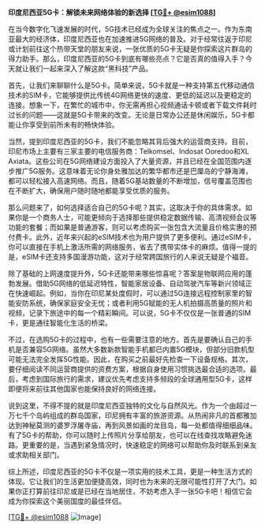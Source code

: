 **印度尼西亚5G卡：解锁未来网络体验的新选择 [[TG💪+ @esim1088](https://t.me/s/esim1088)]**

在当今数字化飞速发展的时代，5G技术已经成为全球关注的焦点之一。作为东南亚最大的经济体，印度尼西亚也在加速推进5G网络的普及。对于经常往返于印尼或计划前往这个热带天堂的朋友来说，一张优质的5G卡无疑是你探索这片群岛的得力助手。那么，印度尼西亚的5G卡到底有哪些亮点？它是否真的值得入手？今天就让我们一起来深入了解这款“黑科技”产品。

首先，让我们来聊聊什么是5G卡。简单来说，5G卡就是一种支持第五代移动通信技术的SIM卡，它能够提供比传统4G网络更快的速度、更低的延迟以及更稳定的连接。想象一下，在繁忙的城市中，你无需再担心视频通话卡顿或者下载文件耗时过长的问题——这就是5G卡带来的改变。无论是日常办公还是休闲娱乐，5G卡都能让你享受到前所未有的畅快体验。

当然，提到印度尼西亚的5G卡，我们不能忽略其背后强大的运营商支持。目前，印尼市场上主要有三家主要的电信服务商：Telkomsel、Indosat Ooredoo和XL Axiata。这些公司在5G网络建设方面投入了大量资源，并且已经在全国范围内逐步推广5G服务。这意味着无论你身处雅加达的繁华都市还是巴厘岛的宁静海滩，都可以轻松接入高速网络。而且，随着5G基站数量的不断增加，信号覆盖范围也在不断扩大，确保用户随时随地都能享受优质的服务。

那么问题来了，如何选择适合自己的5G卡呢？其实，这取决于你的具体需求。如果你是一个商务人士，可能更倾向于选择那些提供稳定数据传输、高清视频会议等功能的套餐；而如果是普通游客，则可以考虑购买一张包含大流量且价格实惠的预付费卡。此外，近年来兴起的eSIM技术也为用户提供了更多便利。通过eSIM卡，你可以直接在手机上激活所需的网络服务，省去了携带实体卡的麻烦。值得一提的是，eSIM卡还支持多国漫游功能，这对于经常跨国旅行的人来说无疑是个福音。

除了基础的上网速度提升外，5G卡还能带来哪些惊喜呢？答案是物联网应用的蓬勃发展。借助5G网络的低延迟特性，智能家居设备、自动驾驶汽车等新兴领域正在快速崛起。例如，当你在印尼某处度假时，可以通过5G连接远程控制家里的智能安防系统，确保家庭安全无忧；或者利用5G赋能的无人机拍摄高质量的照片和视频，记录下旅途中的每一个精彩瞬间。可以说，5G卡不仅仅是一张普通的SIM卡，更是通往智能化生活的桥梁。

不过，在选购5G卡的过程中，也有一些需要注意的地方。首先是要确认自己的手机是否兼容5G网络。虽然大多数新款智能手机都已内置5G模块，但部分旧款机型可能无法完全发挥5G性能。因此，在购买之前最好先检查一下设备规格。其次，要仔细阅读不同运营商提供的资费方案，根据自身使用习惯挑选最合适的选项。最后，考虑到国际旅行的需求，建议优先考虑支持多频段的全球通用型5G卡，这样即便将来前往其他国家也能保持良好的网络连接。

说到这里，不得不提的就是印度尼西亚独特的文化与自然风光。作为一个由超过一万七千个岛屿组成的群岛国家，印尼拥有丰富的旅游资源。从热闹非凡的首都雅加达到神秘莫测的婆罗浮屠寺庙，再到风景如画的龙目岛，每一处都值得细细品味。有了5G卡的帮助，你可以随时上传照片分享给朋友，也可以在线查找攻略避免迷路。更重要的是，当遇到紧急情况时，快速稳定的网络可以帮助你及时联系到亲友或求助相关部门。

综上所述，印度尼西亚的5G卡不仅是一项实用的技术工具，更是一种生活方式的体现。它让我们的生活更加便捷高效，同时也为未来的无限可能性打开了大门。如果你正打算前往印尼或是已经在当地居住，不妨考虑入手一张5G卡吧！相信它会成为你探索这个美丽国度的最佳伴侣。

[[TG💪+ @esim1088](https://t.me/s/esim1088) ![Image](https://i.postimg.cc/4NQfJmqS/Snipaste-2025-05-13-00-14-12.png)]